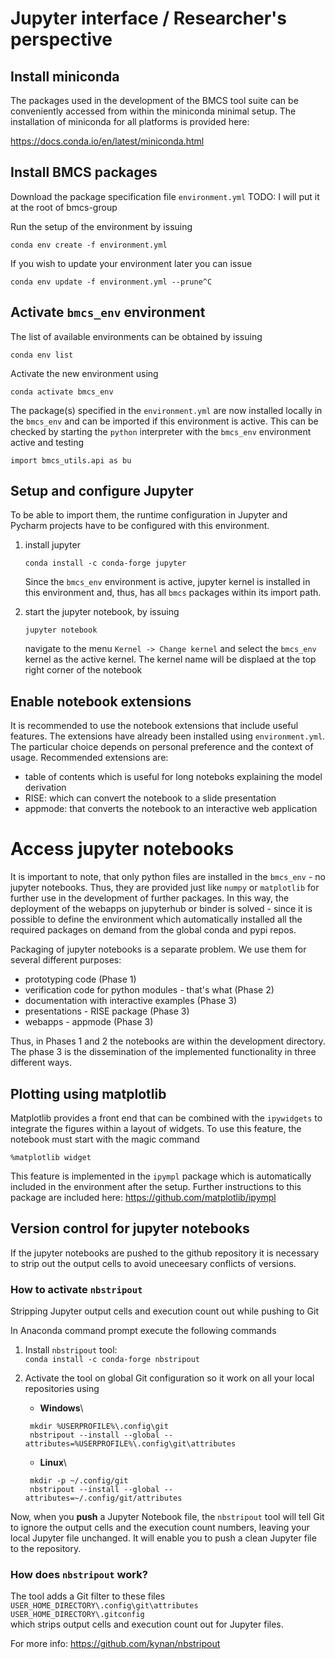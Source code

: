 
# Jupyter interface / Researcher's perspective

## Install miniconda

The packages used in the development of the BMCS tool 
suite can be conveniently accessed from within the 
miniconda minimal setup. The installation of miniconda for 
all platforms is provided here:

https://docs.conda.io/en/latest/miniconda.html

## Install BMCS packages 
 
Download the package specification file
`environment.yml` 
TODO: I will put it at the root of bmcs-group

Run the setup of the environment by issuing
```
conda env create -f environment.yml
```
If you wish to update your environment later you can issue
```
conda env update -f environment.yml --prune^C
```

## Activate `bmcs_env` environment 

The list of available environments can be obtained by issuing
```
conda env list
```
Activate the new environment using
```
conda activate bmcs_env
```

The package(s) specified in the `environment.yml`
are now installed locally in the `bmcs_env` and
can be imported if this environment is active.
This can be checked by starting the `python` interpreter
with the `bmcs_env` environment active and testing
```
import bmcs_utils.api as bu
```

## Setup and configure Jupyter

To be able to import them, the runtime configuration in Jupyter and Pycharm
projects have to be configured with this environment.

1) install jupyter
    ```shell script
    conda install -c conda-forge jupyter
    ```
   Since the `bmcs_env` environment is active, 
   jupyter kernel is installed in this environment and, thus, 
   has all `bmcs` packages within its import path. 
   
2) start the jupyter notebook, by issuing
   ```shell script
   jupyter notebook
   ```
   navigate to
   the menu `Kernel -> Change kernel` and select 
   the `bmcs_env` kernel as the active kernel. The 
   kernel name will be displaed at the top right corner
   of the notebook

## Enable notebook extensions 
It is recommended to use the notebook extensions that 
include useful features. The extensions have 
already been installed using `environment.yml`.
The particular choice depends on personal preference
and the context of usage. Recommended extensions
are:

- table of contents which is useful for long 
  noteboks explaining the model derivation
- RISE: which can convert the notebook to a slide 
  presentation
- appmode: that converts the notebook to an interactive
  web application

# Access jupyter notebooks

It is important to note, that only python files are installed
in the `bmcs_env`  - no jupyter notebooks. Thus, they
are provided just like `numpy` or `matplotlib` for
further use in the development of further packages.
In this way, the deployment of the webapps
on jupyterhub or binder is solved - since it is possible
to define the environment which automatically
installed all the required packages on demand
from the global conda and pypi repos.

Packaging of jupyter notebooks is a separate problem.
We use them for several different purposes: 

- prototyping code (Phase 1)
- verification code for python modules - that's what (Phase 2)
- documentation with interactive examples (Phase 3)
- presentations - RISE package (Phase 3)
- webapps - appmode (Phase 3)

Thus, in Phases 1 and 2 the notebooks are
within the development directory. The phase 3
is the dissemination of the implemented functionality
in three different ways.

## Plotting using matplotlib

Matplotlib provides a front end that can be 
combined with the `ipywidgets` to integrate the 
figures within a layout of widgets. To use this 
feature, the notebook must start with the magic command
```
%matplotlib widget
```
This feature is implemented in the `ipympl` package
which is automatically included in the environment 
after the setup. Further instructions to this package 
are included here:
https://github.com/matplotlib/ipympl

## Version control for jupyter notebooks 

If the jupyter notebooks are pushed to the github
repository it is necessary to strip out the 
output cells to avoid uneceesary conflicts of 
versions.

### How to activate `nbstripout`

Stripping Jupyter output cells and execution 
count out while pushing to Git

In Anaconda command prompt execute the following commands
1. Install `nbstripout` tool:\
`conda install -c conda-forge nbstripout`

2. Activate the tool on global Git configuration so it work on all your local repositories using
   * **Windows**\
   ```
    mkdir %USERPROFILE%\.config\git
    nbstripout --install --global --attributes=%USERPROFILE%\.config\git\attributes
    ```

   * **Linux**\
   ```
    mkdir -p ~/.config/git
    nbstripout --install --global --attributes=~/.config/git/attributes
   ```

Now, when you **push** a Jupyter Notebook file, 
the `nbstripout` tool will tell Git to ignore 
the output cells and the execution count numbers, leaving your local Jupyter file unchanged. It will enable you to push a clean Jupyter file to the repository.

### How does `nbstripout` work?

The tool adds a Git filter to these files\
`USER_HOME_DIRECTORY\.config\git\attributes`\
`USER_HOME_DIRECTORY\.gitconfig`\
which strips output cells and execution count out for Jupyter files.

For more info: https://github.com/kynan/nbstripout
